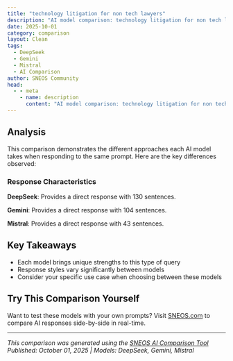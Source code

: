 ```yaml
---
title: "technology litigation for non tech lawyers"
description: "AI model comparison: technology litigation for non tech lawyers..."
date: 2025-10-01
category: comparison
layout: Clean
tags:
  - DeepSeek
  - Gemini
  - Mistral
  - AI Comparison
author: SNEOS Community
head:
  - - meta
    - name: description
      content: "AI model comparison: technology litigation for non tech lawyers..."
---
```


<ChatComparison
  title="technology litigation for non tech lawyers"
  prompt="technology litigation for non tech lawyers"
  :responses='{"DeepSeek": "Of course. This guide is for non-tech lawyers who find themselves needing to navigate a technology litigation case. The goal is to demystify the core concepts and provide a practical framework for managing the matter effectively.\n\n### The Core Mindset Shift: It\u0027s Not Magic, It\u0027s Logic\n\nFirst, dispel the notion that you need to become a programmer. You don\u0027t. Your job is the same as in any complex litigation: **understand the facts, the rules, the stakes, and the story.** The \u0022facts\u0022 now include digital components that behave in logical, if complex, ways. Your role is to be the bridge between your client, the technical experts, and the court.\n\n---\n\n### Phase 1: Initial Case Assessment \u0026 Triage\n\nWhen a tech case lands on your desk, start with these fundamental questions.\n\n#### 1. What is the \u0022Thing\u0022 at the Heart of the Dispute?\nCategorize the technology. This will dictate the relevant laws, experts, and discovery plan.\n* **Software:** Is it a mobile app, a desktop program, or a cloud-based service (SaaS)?\n* **Hardware:** A physical device, a component (like a chip), or a consumer product?\n* **Data:** A dispute over a database, a customer list, or misappropriated data sets?\n* **System/Process:** An automated trading system, a manufacturing process, or a logistics platform?\n* **Network/Platform:** A social media platform, a marketplace, or an internal corporate network?\n\n#### 2. What is the Core Legal Theory?\nMap the technology to a traditional legal claim. This is your anchor.\n* **Contract:** Breach of a software license, SaaS agreement, or technology development contract.\n* **Intellectual Property:**\n * **Patent:** Protects inventions (processes, machines). *You will need a patent lawyer.*\n * **Copyright:** Protects expression (source code, UI, content). *Key question: Is it literal copying or non-literal (structure, sequence, organization)?*\n * **Trade Secret:** Protects confidential information (algorithms, formulas, processes). *Key question: Were reasonable efforts made to keep it secret?*\n * **Trademark:** Protects brands in the tech space (app names, logos).\n* **Tort:** Negligence (e.g., faulty software causes a business loss), trespass to chattels (e.g., overusing a server).\n* **Statutory:** Data breach litigation (under privacy laws like CCPA/CPRA, GDPR), violations of the Computer Fraud and Abuse Act (CFAA).\n\n#### 3. Identify the \u0022Technical Nirvana Fallacy\u0022\nBeware of the client who says, \u0022The software is buggy and doesn\u0027t work.\u0022 Your job is to translate this into a legal claim.\n* **Ask:** \u0022Does it not work *according to the contract specifications*?\u0022 (Breach of Contract)\n* **Ask:** \u0022Did its failure cause a specific, quantifiable financial loss?\u0022 (Negligence/Tort)\n* **Ask:** \u0022Was it advertised to work in a way that it doesn\u0027t?\u0022 (False Advertising/Warranty)\n\n---\n\n### Phase 2: Building Your Team \u0026 Managing Experts\n\nYou cannot do this alone. Your most critical task is assembling the right team.\n\n#### 1. The Technical Expert\nThis is your translator and your strategist.\n* **Their Role:** Explain the technology in simple terms, identify strengths/weaknesses in your technical position, help draft discovery requests and interrogatories, prepare reports, and testify.\n* **How to Find One:** Use your network, specialized expert witness firms, or referrals from technical consultants. Look for someone with not only deep technical knowledge but also the ability to communicate clearly to a judge and jury.\n* **Managing Them:** Treat them like a key partner. Have them educate you early and often. Use them to pressure-test your theories. Ask \u0022dumb\u0022 questions\u2014if they can\u0027t explain it to you, they can\u0027t explain it to a jury.\n\n#### 2. The Specialized Tech Co-Counsel\nFor certain matters, especially patents, you **must** bring on a specialist. Even for other IP claims, having a co-counsel with deep experience can be invaluable.\n\n#### 3. The eDiscovery Specialist\nTech cases live and die on electronic evidence. This is not just emails anymore.\n* **Sources of Evidence:** Source code repositories (Git, SVN), database records, server logs, cloud storage (AWS S3, Azure Blob), collaboration tools (Slack, Teams), and metadata.\n* **Their Role:** Preserve, collect, process, and review electronically stored information (ESI). They understand data formats, preservation obligations, and how to avoid spoliation.\n\n---\n\n### Phase 3: Key Concepts You Must Understand\n\nYou don\u0027t need to code, but you must be fluent in these concepts.\n\n#### 1. Source Code vs. Object Code\n* **Source Code:** The human-readable instructions written by programmers (in languages like Java, Python, C\u002B\u002B). This is the \u0022crown jewel\u0022 in software cases.\n* **Object Code:** The machine-readable, compiled version of the source code that actually runs on a computer.\n* **Why it Matters:** Copyright infringement cases often require a comparison of source code. Access to an opponent\u0027s source code is a highly sensitive discovery issue, almost always governed by a protective order.\n\n#### 2. The \u0022Stack\u0022\nThink of technology as a layer cake.\n* **Front-End:** What the user sees and interacts with (the website or app UI).\n* **Back-End:** The server, database, and application logic that power the front-end.\n* **Why it Matters:** A problem could be in any layer. \u0022The website is slow\u0022 could be a front-end design flaw, a back-end database query issue, or a network problem. Your expert will need to diagnose where the fault lies.\n\n#### 3. APIs (Application Programming Interfaces)\n* **Simple Analogy:** A waiter in a restaurant. You (the customer/app) give the waiter (the API) your order (a request). The waiter goes to the kitchen (the system), and brings back your food (the data/response).\n* **Why it Matters:** API integration is everywhere. Disputes often arise over whether one company can legally access another\u0027s platform via its API (a major issue in *Google v. Oracle*).\n\n#### 4. Databases \u0026 Data Structures\n* **Concept:** How information is organized and stored. A customer database has fields for name, email, purchase history, etc.\n* **Why it Matters:** In trade secret cases, the \u0022structure\u0022 of the data can be as valuable as the data itself. In breach cases, you\u0027ll need to analyze what data was taken or exposed.\n\n---\n\n### Phase 4: The Litigation Lifecycle - A Tech Lens\n\n#### 1. Discovery: The Digital Deep Dive\nThis is where tech litigation is won or lost.\n* **Requests for Production:** Go beyond \u0022all documents.\u0022 Be specific.\n * \u0022All versions of the source code for Product X between Date A and Date B.\u0022\n * \u0022Complete server logs for System Y for the month of January.\u0022\n * \u0022Database schema and data dictionaries for the customer database.\u0022\n * \u0022All bug reports, feature requests, and change logs related to Module Z.\u0022\n* **Protective Orders:** Assume you will need one, especially for source code. They often require a \u0022source code review room\u0022\u2014a secure, offline location where experts can review code but not copy or remove it.\n* **30(b)(6) Depositions:** Your technical expert is crucial here to help you prepare. You need to depose the person(s) most knowledgeable about:\n * The system\u0027s architecture.\n * The development process.\n * The specific functionality at issue.\n * The history of bugs and failures.\n\n#### 2. Motions \u0026 Trial\n* **Claim Construction (for Patents):** A pre-trial process where the court defines the meaning of key terms in the patent claims. Highly specialized.\n* **Daubert Motions:** The standard for admitting expert testimony. You must ensure your expert\u0027s methodology is sound and reliable. This is a key battleground.\n* **Demonstratives at Trial:** Use analogies and simple visuals. Don\u0027t show the jury a screen of code. Show a flowchart, a simple diagram, or use a relatable analogy (like the restaurant API example). Your expert should help you build these.\n\n### The Golden Rules for the Non-Tech Lawyer\n\n1. **Never Pretend to Understand.** It is far more dangerous to nod along than to say, \u0022I\u0027m sorry, explain that again like I\u0027m 12.\u0022\n2. **Find the Story.** Every case has a human story. \u0022The defendant stole our secret recipe\u0022 is more powerful than \u0022The defendant infringed our algorithm for optimizing database queries.\u0022\n3. **Leverage Your Strengths.** Your value is your legal judgment, strategic thinking, and ability to distill complexity. You are the conductor, not the first violinist.\n4. **Start with the Contract.** The technology contract (license, development agreement, SLA) is often the most important document in the case. It defines the parties\u0027 rights, responsibilities, and the standards for performance.\n\nTechnology litigation can be intimidating, but by methodically breaking it down, relying on a strong team, and focusing on your core legal skills, you can effectively represent your client and achieve a successful outcome.", "Gemini": "Okay, let\u0027s break down technology litigation for non-tech lawyers. It can seem daunting, but you can definitely navigate it with the right approach. Here\u0027s a structured overview:\n\n**I. Understanding the Landscape: Types of Tech Litigation**\n\nFirst, it\u0027s crucial to understand the broad categories of technology-related lawsuits. This will help you identify the core issues and the specific expertise you\u0027ll need.\n\n* **Intellectual Property (IP) Litigation:** This is probably the most common area.\n * **Patent Infringement:** Allegations that one party is using another\u0027s patented invention without permission. This includes software patents, hardware patents, and method/process patents.\n * **Copyright Infringement:** Unauthorized reproduction, distribution, display, or creation of derivative works based on copyrighted software, code, documentation, user interfaces, or digital content.\n * **Trade Secret Misappropriation:** Theft or unauthorized use of confidential business information that gives a company a competitive edge (e.g., source code, algorithms, customer lists, marketing plans). Often governed by state laws (like the Uniform Trade Secrets Act - UTSA).\n * **Trademark Infringement/Dilution:** Unauthorized use of a trademark or service mark in a way that is likely to cause confusion among consumers. This can involve domain names, apps, or online services.\n\n* **Contract Disputes:** These arise when parties disagree on the terms of technology-related agreements.\n * **Software Licensing Agreements:** Disputes over usage rights, fees, updates, or support.\n * **Development Agreements:** Disputes over the scope of work, deliverables, payment, or ownership of intellectual property created.\n * **Cloud Computing Agreements:** Issues related to service level agreements (SLAs), data security, outages, or termination.\n * **IT Services Agreements:** Disagreements about the quality, timeliness, or cost of IT support or consulting services.\n * **Terms of Service/Use Violations:** Enforcing agreements governing the use of online platforms, websites, or mobile apps.\n\n* **Data Privacy and Security Litigation:** This is a rapidly growing area.\n * **Data Breaches:** Lawsuits arising from unauthorized access to or disclosure of personal information. Often involve state data breach notification laws.\n * **Privacy Violations:** Allegations of improper collection, use, or disclosure of personal data, often based on laws like the California Consumer Privacy Act (CCPA), the General Data Protection Regulation (GDPR) (even if the company isn\u0027t *based* in Europe, if they do business with Europeans, GDPR may apply), or other privacy regulations.\n * **Cybersecurity Negligence:** Claims that a company failed to implement reasonable security measures to protect data.\n\n* **E-Commerce Litigation:**\n * **Online Defamation/Libel:** False statements made online that harm someone\u0027s reputation.\n * **Consumer Protection Violations:** Claims of deceptive or unfair business practices in online sales.\n * **Accessibility Litigation (ADA):** Lawsuits alleging that websites or mobile apps are not accessible to people with disabilities.\n\n* **Antitrust/Competition Law:**\n * **Monopolization:** Allegations that a dominant technology company is using its market power to stifle competition.\n * **Anti-competitive Practices:** Claims of price fixing, exclusive dealing arrangements, or other practices that harm competition.\n\n* **Other Areas:**\n * **Product Liability:** Defective software or hardware that causes harm.\n * **Securities Litigation:** Misleading statements or omissions related to technology companies\u0027 stock offerings.\n\n**II. Key Considerations for Non-Tech Lawyers**\n\n* **Don\u0027t Be Intimidated, Be Resourceful:** You don\u0027t need to be a coder, but you *do* need to understand the basic concepts at play. Your job is to frame the legal arguments, manage the case, and present it effectively.\n* **Early Case Assessment is Crucial:** Before taking a tech case, do a thorough assessment. What are the legal issues? What are the underlying technical issues? What evidence will be needed? Is the client\u0027s story believable? What are the potential damages?\n* **Technical Expertise is Essential:**\n * **Consulting Experts:** This is *critical*. You\u0027ll need technical experts to:\n * Explain the technology in plain English.\n * Analyze source code or hardware.\n * Provide expert opinions on infringement, validity, security, or other technical matters.\n * Testify at trial.\n * **Finding the Right Expert:** Look for experts with:\n * Deep knowledge of the specific technology at issue.\n * Strong communication skills (ability to explain complex concepts clearly).\n * Experience testifying in court.\n * A clean ethical record.\n * **Expert Discovery:** Be prepared for intense discovery related to your expert\u0027s qualifications, methodology, and opinions.\n* **Understanding the Technology:**\n * **Do Your Research:** Use resources like Wikipedia, industry publications, and online tutorials to get a basic understanding of the technology involved.\n * **Ask Questions:** Don\u0027t be afraid to ask your client, your experts, or even opposing counsel to explain things to you. (However, be strategic about *when* you ask opposing counsel; you don\u0027t want to reveal your lack of understanding prematurely.)\n * **Focus on the Functionality:** You don\u0027t need to understand every line of code, but you *do* need to understand what the technology *does* and how it works at a high level. \u0022Black box\u0022 thinking can be helpful: focus on the inputs and outputs.\n* **Discovery Challenges:**\n * **E-Discovery:** Tech cases often involve massive amounts of electronic data. Be prepared to deal with issues like:\n * Data preservation (issuing legal holds).\n * Data collection (identifying and collecting relevant data).\n * Data processing (cleaning and organizing the data).\n * Data review (analyzing the data for relevant information).\n * Using technology-assisted review (TAR) to efficiently review large datasets.\n * **Source Code Review:** If source code is relevant, you may need to:\n * Negotiate a protective order to prevent disclosure of confidential information.\n * Establish a secure environment for reviewing the code.\n * Use specialized tools for analyzing the code.\n * **Metadata:** Understand the importance of metadata (data about data), as it can reveal crucial information about the creation, modification, and transmission of electronic documents.\n* **Patent Litigation Specifics (If Applicable):**\n * **Patent Claims:** Understand the scope of the patent claims. These define the boundaries of the invention.\n * **Prior Art:** Research the prior art (existing technology) to determine whether the patent is valid.\n * **Infringement Analysis:** Compare the accused product or process to the patent claims to determine whether it infringes.\n * **Invalidity Defenses:** Common defenses to patent infringement include:\n * Anticipation (the invention was already known).\n * Obviousness (the invention would have been obvious to a person skilled in the art).\n * **Markman Hearing:** A hearing where the court interprets the meaning of the patent claims. This can be a critical stage in the litigation.\n* **Damages:**\n * **Lost Profits:** Calculate the profits the plaintiff lost as a result of the infringement or breach.\n * **Reasonable Royalty:** Determine a reasonable royalty rate that the defendant would have paid to license the technology.\n * **Price Erosion:** Calculate the reduction in the plaintiff\u0027s prices as a result of the defendant\u0027s actions.\n * **Corrective Advertising:** Costs to correct consumer confusion caused by trademark infringement.\n * **Statutory Damages:** Available in some copyright infringement cases.\n * **Punitive Damages:** May be available in cases involving willful misconduct.\n* **Security:** Secure your communications and data related to the case. Technology litigation involves sensitive information that could be targeted by cyberattacks.\n\n**III. Practical Tips for the Non-Tech Lawyer**\n\n* **Build a Network:** Cultivate relationships with technical experts, other lawyers with tech experience, and industry professionals.\n* **Read Industry News:** Stay up-to-date on the latest technology trends and legal developments.\n* **Attend Conferences and Seminars:** Attend events focused on technology law and litigation.\n* **Don\u0027t Be Afraid to Say \u0022I Don\u0027t Know\u0022:** It\u0027s better to admit that you don\u0027t understand something than to make assumptions based on incomplete information. Then, *find* the answer.\n* **Communicate Clearly:** Explain complex technical concepts to the judge and jury in a way that they can understand. Use analogies, diagrams, and other visual aids.\n* **Document Everything:** Keep meticulous records of all communications, research, and decisions.\n* **Consider Alternative Dispute Resolution (ADR):** Mediation or arbitration can be effective ways to resolve technology disputes, especially when the parties have a continuing business relationship.\n* **Co-Counsel:** If the case is particularly complex or high-stakes, consider bringing in a co-counsel with specialized tech litigation experience.\n* **Focus on the Story:** Ultimately, you need to tell a compelling story that resonates with the judge or jury. The technology is just one piece of the puzzle.\n\n**IV. Ethical Considerations**\n\n* **Competence:** Make sure you have the necessary knowledge and skills to handle the case competently. If not, consider associating with a more experienced attorney.\n* **Confidentiality:** Protect your client\u0027s confidential information, including trade secrets and other sensitive data.\n* **Conflicts of Interest:** Avoid representing clients with conflicting interests.\n* **Candor to the Tribunal:** Be honest and forthright with the court about the facts and the law.\n\n**In summary, while technology litigation can be complex, you can handle it effectively by being resourceful, engaging the right experts, and focusing on the legal and factual issues at the heart of the case.** Good luck!\n", "Mistral": "Technology litigation can be challenging for non-tech lawyers due to the complex and often rapidly evolving nature of the subject matter. However, there are several strategies and resources that can help non-tech lawyers navigate these cases effectively:\n\n### 1. **Understand the Basics**\n - **Technology Fundamentals**: Familiarize yourself with basic concepts in the relevant technology field. For example, if the case involves software, understand the basics of programming, software development lifecycle, and common issues like bugs and security vulnerabilities.\n - **Industry Standards**: Learn about industry standards and best practices. This can help you understand what is considered reasonable behavior in the tech industry.\n\n### 2. **Consult Experts**\n - **Technical Experts**: Engage technical experts who can explain complex concepts in layman\u0027s terms. These experts can also provide valuable insights and testimony.\n - **Legal Experts**: Consult with lawyers who specialize in technology law. They can provide guidance on specific legal issues and strategies.\n\n### 3. **Use Analogies**\n - **Simplify Complex Concepts**: Use analogies to explain technical concepts to judges and juries. For example, comparing a computer network to a highway system can help non-tech people understand the flow of data.\n\n### 4. **Documentation and Evidence**\n - **Technical Documentation**: Review technical documentation, such as patents, source code, and technical specifications. These documents can provide crucial evidence.\n - **Electronic Discovery**: Understand the process of electronic discovery (e-discovery) and how to manage digital evidence. This includes emails, documents, and other electronic records.\n\n### 5. **Stay Updated**\n - **Continuing Education**: Attend seminars, webinars, and workshops on technology law. Many bar associations and legal education providers offer courses specifically designed for non-tech lawyers.\n - **Read Industry Publications**: Follow industry publications and blogs to stay updated on the latest developments and trends in technology.\n\n### 6. **Collaborate with Tech-Savvy Colleagues**\n - **Team Approach**: Work with colleagues who have a background in technology. Their expertise can complement your legal knowledge and provide a more comprehensive approach to the case.\n\n### 7. **Leverage Technology Tools**\n - **Legal Tech**: Use legal technology tools to manage cases more efficiently. For example, case management software, e-discovery platforms, and document review tools can streamline the litigation process.\n - **AI and Analytics**: Utilize artificial intelligence and data analytics to analyze large volumes of data and identify patterns or anomalies that may be relevant to the case.\n\n### 8. **Focus on Legal Principles**\n - **Legal Framework**: While the technology may be complex, the legal principles often remain the same. Focus on understanding the legal issues at hand, such as intellectual property rights, contract law, or tort law.\n - **Precedent and Case Law**: Research relevant case law and precedents to understand how similar issues have been addressed in the past.\n\n### 9. **Communicate Effectively**\n - **Clear Communication**: Ensure that your communication with clients, experts, and the court is clear and concise. Avoid technical jargon and use plain language whenever possible.\n - **Visual Aids**: Use visual aids such as diagrams, charts, and animations to explain technical concepts. These can be particularly effective in court presentations.\n\n### 10. **Ethical Considerations**\n - **Confidentiality**: Be mindful of confidentiality and data security issues, especially when dealing with sensitive technical information.\n - **Professional Responsibility**: Ensure that you are competent to handle the case or seek assistance from experts when necessary.\n\nBy following these strategies, non-tech lawyers can effectively navigate technology litigation and provide valuable representation to their clients."}' 
  published-date="23:34"
/>

## Analysis

This comparison demonstrates the different approaches each AI model takes when responding to the same prompt. Here are the key differences observed:

### Response Characteristics

**DeepSeek**: Provides a direct response with 130 sentences. 

**Gemini**: Provides a direct response with 104 sentences. 

**Mistral**: Provides a direct response with 43 sentences. 

## Key Takeaways

- Each model brings unique strengths to this type of query
- Response styles vary significantly between models
- Consider your specific use case when choosing between these models

## Try This Comparison Yourself

Want to test these models with your own prompts? Visit [SNEOS.com](https://sneos.com) to compare AI responses side-by-side in real-time.

---

*This comparison was generated using the [SNEOS AI Comparison Tool](https://sneos.com)*
*Published: October 01, 2025 | Models: DeepSeek, Gemini, Mistral*
